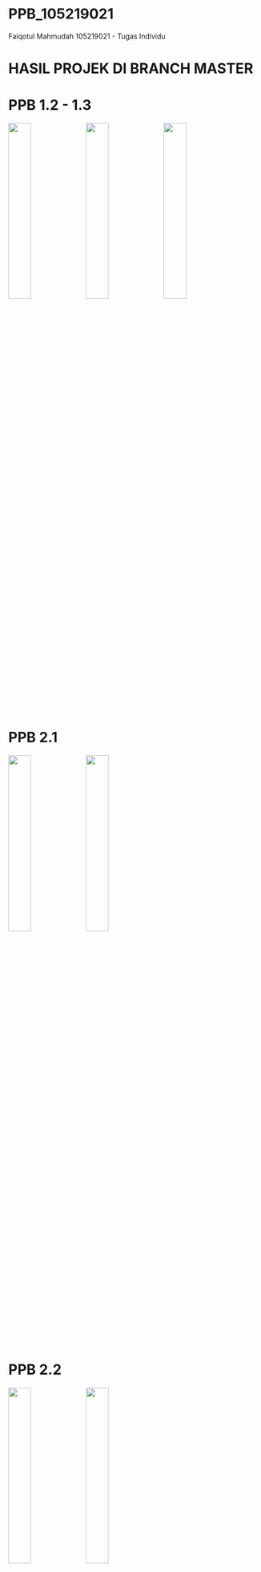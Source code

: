 # PPB_105219021
Faiqotul Mahmudah 105219021 - Tugas Individu 

# HASIL PROJEK DI BRANCH MASTER

# PPB 1.2 - 1.3
<img src="https://github.com/Faiky12/PPB_105219021/assets/95459673/31db1195-a7f9-4a2e-80ca-be8eef784274.png" width=30% height=30%>
<img src="https://github.com/Faiky12/PPB_105219021/assets/95459673/bfa71583-f247-4e36-b438-b2ee836b62bc.png" width=30% height=30%>
<img src="https://github.com/Faiky12/PPB_105219021/assets/95459673/0ef1389e-028b-4903-b402-7a318ec741fe.png" width=30% height=30%>

# PPB 2.1
<img src="https://github.com/Faiky12/PPB_105219021/assets/95459673/74b278a6-777f-4e0c-b9e1-1c716c677f2d.png" width=30% height=30%>
<img src="https://github.com/Faiky12/PPB_105219021/assets/95459673/e652ce06-0694-43b6-b76e-7eea85f8a56f.png" width=30% height=30%>

# PPB 2.2
<img src="https://github.com/Faiky12/PPB_105219021/assets/95459673/3a4703a4-a840-4134-bb35-4e76da12fe8c.png" width=30% height=30%>
<img src="https://github.com/Faiky12/PPB_105219021/assets/95459673/63173992-64ac-4424-9980-2bc87ad4dbac.png" width=30% height=30%>

# PPB 2.3
<img src="https://github.com/Faiky12/PPB_105219021/assets/95459673/c4aa8a6d-189c-453b-992f-aad3d84ce0a0.png" width=30% height=30%>

# PPB 4.1
<img src="https://github.com/Faiky12/PPB_105219021/assets/95459673/22b42af7-402d-42bb-a02a-e8741aa4cf78.png" width=30% height=30%>

# PPB 4.2
<img src="https://github.com/Faiky12/PPB_105219021/assets/95459673/da41043d-168e-4bc7-b0c2-38c55457726f.png" width=30% height=30%>
<img src="https://github.com/Faiky12/PPB_105219021/assets/95459673/f281817a-6891-4e41-b2de-35a976aac5d6.png" width=30% height=30%>

# PPB 4.3
<img src="https://github.com/Faiky12/PPB_105219021/assets/95459673/ed9e3d1c-2a46-4ff9-8779-47089d762af7.png" width=30% height=30%>
<img src="https://github.com/Faiky12/PPB_105219021/assets/95459673/a4c3867d-35a9-48f7-85ad-c0221f34227c.png" width=30% height=30%>
<img src="https://github.com/Faiky12/PPB_105219021/assets/95459673/0bd0aff2-f4a5-4f27-8b31-f986f1fdd4fd.png" width=30% height=30%>

# PPB 4.4 - 4.5
<img src="https://github.com/Faiky12/PPB_105219021/assets/95459673/530b6d99-d372-41ff-b7ad-607f8660a176.png" width=20% height=20%>
<img src="https://github.com/Faiky12/PPB_105219021/assets/95459673/d7f26db3-4ed6-4c29-8166-86f72eac8486.png" width=20% height=20%>
<img src="https://github.com/Faiky12/PPB_105219021/assets/95459673/2891f8a4-a6d7-48d6-ba9d-bbd886a9cfc1.png" width=20% height=20%>
<img src="https://github.com/Faiky12/PPB_105219021/assets/95459673/8522acd0-46ec-478f-b0ad-7e055845c5dc.png" width=20% height=20%>

# PPB 5.1
<img src="https://github.com/Faiky12/PPB_105219021/assets/95459673/c67e7535-0927-4ebd-b7e8-416b04f3397e.png" width=30% height=30%>
<img src="https://github.com/Faiky12/PPB_105219021/assets/95459673/b5e7f420-3f22-48f4-ae3c-702c69b40857.png" width=30% height=30%>

# PPB 5.2
<img src="https://github.com/Faiky12/PPB_105219021/assets/95459673/0ca3b54a-fb24-496d-ad0f-eb2930640226.png" width=30% height=30%>
<img src="https://github.com/Faiky12/PPB_105219021/assets/95459673/f957cd69-b1c3-435d-a833-feaf35d25a3f.png" width=30% height=30%>

# PPB 5.3
<img src="https://github.com/Faiky12/PPB_105219021/assets/95459673/2c9204da-12f8-46c0-9951-d0ccfe7ab5f8.png" width=30% height=30%>
<img src="https://github.com/Faiky12/PPB_105219021/assets/95459673/721e2f32-6e16-4fcf-a058-43a14ca3cba9.png" width=30% height=30%>
<img src="https://github.com/Faiky12/PPB_105219021/assets/95459673/6e339897-a818-4561-89b2-ad798d229066.png" width=30% height=30%>

# PPB 10.1
<img src="https://github.com/Faiky12/PPB_105219021/assets/95459673/3ec9914b-13bf-4914-9013-a026804fc393.png" width=30% height=30%>

# PPB 10.2
<img src="https://github.com/Faiky12/PPB_105219021/assets/95459673/60baebbc-12ec-4e23-bfae-a68d2ad3af7c.png" width=30% height=30%>
